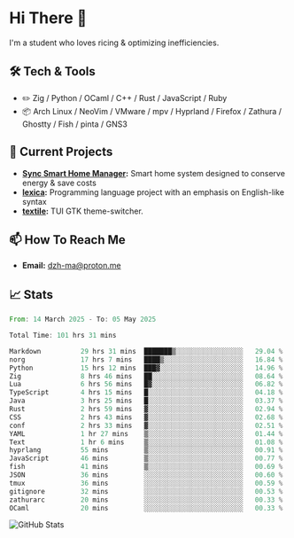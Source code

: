 # Hi There 👋
I'm a student who loves ricing & optimizing inefficiencies.
## 🛠️ Tech & Tools
- ✏️  Zig / Python / OCaml / C++ / Rust / JavaScript / Ruby
- 📦 Arch Linux / NeoVim / VMware / mpv / Hyprland / Firefox / Zathura / Ghostty / Fish / pinta / GNS3
## 🔭 Current Projects
- **[Sync Smart Home Manager](https://github.com/dzh-ma/sync):** Smart home system designed to conserve energy & save costs
- **[lexica](https://github.com/dzh-ma/lexica):** Programming language project with an emphasis on English-like syntax
- **[textile](https://github.com/dzh-ma/textile):** TUI GTK theme-switcher.
## 📫 How To Reach Me
- **Email:** [dzh-ma@proton.me](mailto:dzh-ma@proton.me)
## 📈 Stats
<!--START_SECTION:waka-->

```rust
From: 14 March 2025 - To: 05 May 2025

Total Time: 101 hrs 31 mins

Markdown          29 hrs 31 mins  ███████▒░░░░░░░░░░░░░░░░░   29.04 %
norg              17 hrs 7 mins   ████▒░░░░░░░░░░░░░░░░░░░░   16.84 %
Python            15 hrs 12 mins  ███▓░░░░░░░░░░░░░░░░░░░░░   14.96 %
Zig               8 hrs 46 mins   ██░░░░░░░░░░░░░░░░░░░░░░░   08.64 %
Lua               6 hrs 56 mins   █▓░░░░░░░░░░░░░░░░░░░░░░░   06.82 %
TypeScript        4 hrs 15 mins   █░░░░░░░░░░░░░░░░░░░░░░░░   04.18 %
Java              3 hrs 25 mins   █░░░░░░░░░░░░░░░░░░░░░░░░   03.37 %
Rust              2 hrs 59 mins   ▓░░░░░░░░░░░░░░░░░░░░░░░░   02.94 %
CSS               2 hrs 43 mins   ▓░░░░░░░░░░░░░░░░░░░░░░░░   02.68 %
conf              2 hrs 33 mins   ▓░░░░░░░░░░░░░░░░░░░░░░░░   02.51 %
YAML              1 hr 27 mins    ▒░░░░░░░░░░░░░░░░░░░░░░░░   01.44 %
Text              1 hr 6 mins     ▒░░░░░░░░░░░░░░░░░░░░░░░░   01.08 %
hyprlang          55 mins         ▒░░░░░░░░░░░░░░░░░░░░░░░░   00.91 %
JavaScript        46 mins         ▒░░░░░░░░░░░░░░░░░░░░░░░░   00.77 %
fish              41 mins         ▒░░░░░░░░░░░░░░░░░░░░░░░░   00.69 %
JSON              36 mins         ░░░░░░░░░░░░░░░░░░░░░░░░░   00.60 %
tmux              36 mins         ░░░░░░░░░░░░░░░░░░░░░░░░░   00.59 %
gitignore         32 mins         ░░░░░░░░░░░░░░░░░░░░░░░░░   00.53 %
zathurarc         20 mins         ░░░░░░░░░░░░░░░░░░░░░░░░░   00.33 %
OCaml             20 mins         ░░░░░░░░░░░░░░░░░░░░░░░░░   00.33 %
```

<!--END_SECTION:waka-->

![GitHub Stats](https://github-readme-stats.vercel.app/api?username=dzh-ma&show_icons=true&theme=transparent)

